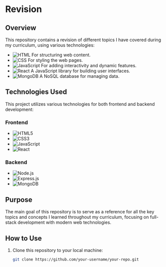 # Revision

## Overview

This repository contains a revision of different topics I have covered during my curriculum, using various technologies:

- ![HTML](https://img.shields.io/badge/HTML5-E34F26?style=for-the-badge&logo=html5&logoColor=white) For structuring web content.
- ![CSS](https://img.shields.io/badge/CSS3-1572B6?style=for-the-badge&logo=css3&logoColor=white) For styling the web pages.
- ![JavaScript](https://img.shields.io/badge/JavaScript-F7DF1E?style=for-the-badge&logo=javascript&logoColor=black) For adding interactivity and dynamic features.
- ![React](https://img.shields.io/badge/React-20232A?style=for-the-badge&logo=react&logoColor=61DAFB) A JavaScript library for building user interfaces.
- ![MongoDB](https://img.shields.io/badge/MongoDB-4EA94B?style=for-the-badge&logo=mongodb&logoColor=white) A NoSQL database for managing data.

## Technologies Used

This project utilizes various technologies for both frontend and backend development:

### Frontend
- ![HTML5](https://img.shields.io/badge/HTML5-E34F26?style=for-the-badge&logo=html5&logoColor=white)
- ![CSS3](https://img.shields.io/badge/CSS3-1572B6?style=for-the-badge&logo=css3&logoColor=white)
- ![JavaScript](https://img.shields.io/badge/JavaScript-F7DF1E?style=for-the-badge&logo=javascript&logoColor=black)
- ![React](https://img.shields.io/badge/React-20232A?style=for-the-badge&logo=react&logoColor=61DAFB)

### Backend
- ![Node.js](https://img.shields.io/badge/Node.js-339933?style=for-the-badge&logo=nodedotjs&logoColor=white)
- ![Express.js](https://img.shields.io/badge/Express.js-000000?style=for-the-badge&logo=express&logoColor=white)
- ![MongoDB](https://img.shields.io/badge/MongoDB-4EA94B?style=for-the-badge&logo=mongodb&logoColor=white)

## Purpose

The main goal of this repository is to serve as a reference for all the key topics and concepts I learned throughout my curriculum, focusing on full-stack development with modern web technologies.

## How to Use

1. Clone this repository to your local machine:
   ```bash
   git clone https://github.com/your-username/your-repo.git
